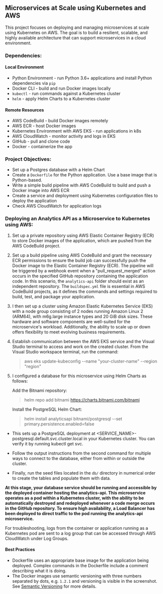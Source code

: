 ## Microservices at Scale using Kubernetes and AWS
This project focuses on deploying and managing microservices at scale using Kubernetes on AWS. The goal is to build a resilient, scalable, and highly available architecture that can support microservices in a cloud environment.

### Dependencies:
#### Local Environment
- Python Environment - run Python 3.6+ applications and install Python dependencies via `pip`
- Docker CLI - build and run Docker images locally
- `kubectl` - run commands against a Kubernetes cluster
- `helm` - apply Helm Charts to a Kubernetes cluster

#### Remote Resources
- AWS CodeBuild - build Docker images remotely
- AWS ECR - host Docker images
- Kubernetes Environment with AWS EKS - run applications in k8s
- AWS CloudWatch - monitor activity and logs in EKS
- GitHub - pull and clone code
- Docker - containerize the app

### Project Objectives:
- Set up a Postgres database with a Helm Chart
- Create a `Dockerfile` for the Python application. Use a base image that is Python-based.
- Write a simple build pipeline with AWS CodeBuild to build and push a Docker image into AWS ECR
- Create a service and deployment using Kubernetes configuration files to deploy the application
- Check AWS CloudWatch for application logs

### Deploying an Analytics API as a Microservice to Kubernetes using AWS:

1. Set up a private repository using AWS Elastic Container Registry (ECR) to store Docker images of the application, which are pushed from the AWS CodeBuild project.
   
2. Set up a build pipeline using AWS CodeBuild and grant the necessary ECR permissions to ensure the build job can successfully push the Docker image to the Elastic Container Registry (ECR). The pipeline will be triggered by a webhook event when a "pull_request_merged" action occurs in the specified GitHub repository containing the application code. In this scenario, the `analytics-api` folder should exist as an independent repository. The `buildspec.yml` file is essential in AWS CodeBuild projects, as it defines the commands and settings required to build, test, and package your application.
   
3. I then set up a cluster using Amazon Elastic Kubernetes Service (EKS) with a node group consisting of 2 nodes running Amazon Linux 2 (ARM64), with m6g.large instance types and 20 GiB disk sizes. These hardware and software components are well-suited for the microservice's workload. Additionally, the ability to scale up or down offers flexibility to meet evolving business requirements.

4. Establish communication between the AWS EKS service and the Visual Studio terminal to access and work on the created cluster. From the Visual Studio workspace terminal, run the command:
   > aws eks update-kubeconfig --name "your-cluster-name" --region "region"

5. I configured a database for this microservice using Helm Charts as follows:

   Add the Bitnami repository:
   > helm repo add bitnami https://charts.bitnami.com/bitnami

   Install the PostgreSQL Helm Chart:
   > helm install analyticsapi bitnami/postgresql --set primary.persistence.enabled=false

- This sets up a PostgreSQL deployment at <SERVICE_NAME>-postgresql.default.svc.cluster.local in your Kubernetes cluster. You can verify it by running kubectl get svc.

- Follow the output instructions from the second command for multiple ways to connect to the database, either from within or outside the cluster.

- Finally, run the seed files located in the `db/` directory in numerical order to create the tables and populate them with data.

**At this stage, your database service should be running and accessible by the deployed container hosting the analytics-api. This microservice operates as a pod within a Kubernetes cluster, with the ability to be automatically destroyed and redeployed whenever a code merge occurs in the GitHub repository. To ensure high availability, a Load Balancer has been deployed to direct traffic to the pod running the analytics-api microservice.** 

For troubleshooting, logs from the container or application running as a Kubernetes pod are sent to a log group that can be accessed through AWS CloudWatch under Log Groups.

#### Best Practices
* Dockerfile uses an appropriate base image for the application being deployed. Complex commands in the Dockerfile include a comment describing what it is doing.
* The Docker images use semantic versioning with three numbers separated by dots, e.g. `1.2.1` and versioning is visible in the  screenshot. See [Semantic Versioning](https://semver.org/) for more details.
